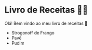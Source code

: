 # Livro de Receitas :man_cook:

Olá! Bem vindo ao meu livro de receitas :wave:

- Strogonoff de Frango 
- Pavê
- Pudim
